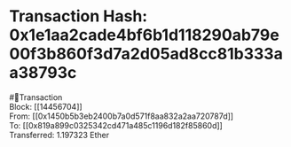 
Transaction Hash: 0x1e1aa2cade4bf6b1d118290ab79e00f3b860f3d7a2d05ad8cc81b333aa38793c
====================================================================================
  
#💸Transaction  
Block: [[14456704]]  
From: [[0x1450b5b3eb2400b7a0d571f8aa832a2aa720787d]]  
To: [[0x819a899c0325342cd471a485c1196d182f85860d]]  
Transferred: 1.197323 Ether